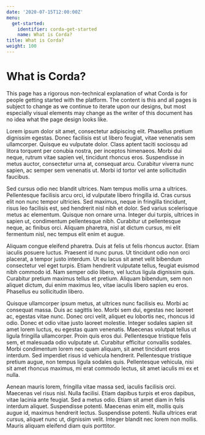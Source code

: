 ```yaml
---
date: '2020-07-15T12:00:00Z'
menu:
  get-started:
    identifier: corda-get-started
    name: What is Corda?
title: What is Corda?
weight: 100
---
```


# What is Corda?

This page has a rigorous non-technical explanation of what Corda is for people getting started with the platform. The content is this and all pages is subject to change as we continue to iterate upon our designs, but most especially visual elements may change as the writer of this document has no idea what the page design looks like.

Lorem ipsum dolor sit amet, consectetur adipiscing elit. Phasellus pretium dignissim egestas. Donec facilisis est ut libero feugiat, vitae venenatis sem ullamcorper. Quisque eu vulputate dolor. Class aptent taciti sociosqu ad litora torquent per conubia nostra, per inceptos himenaeos. Morbi dui neque, rutrum vitae sapien vel, tincidunt rhoncus eros. Suspendisse in metus auctor, consectetur urna at, consequat arcu. Curabitur viverra nunc sapien, ac semper sem venenatis ut. Morbi id tortor vel ante sollicitudin faucibus.

Sed cursus odio nec blandit ultrices. Nam tempus mollis urna a ultrices. Pellentesque facilisis arcu orci, id vulputate libero fringilla id. Cras cursus elit non nunc tempor ultricies. Sed maximus, neque in fringilla tincidunt, risus leo facilisis est, sed hendrerit nisl nibh et dolor. Sed varius scelerisque metus ac elementum. Quisque non ornare urna. Integer dui turpis, ultrices in sapien ut, condimentum pellentesque nibh. Curabitur ut pellentesque neque, ac finibus orci. Aliquam pharetra, nisl at dictum cursus, mi elit fermentum nisl, nec tempus elit enim et augue.

Aliquam congue eleifend pharetra. Duis at felis ut felis rhoncus auctor. Etiam iaculis posuere luctus. Praesent id nunc purus. Ut tincidunt odio non orci placerat, a tempor justo interdum. Ut eu lacus sit amet velit bibendum consectetur vel eget turpis. Etiam hendrerit vulputate tellus, feugiat euismod nibh commodo id. Nam semper odio libero, vel luctus ligula dignissim quis. Curabitur pretium maximus tellus et pretium. Aliquam bibendum, sem non aliquet dictum, dui enim maximus leo, vitae iaculis libero sapien eu eros. Phasellus eu sollicitudin libero.

Quisque ullamcorper ipsum metus, at ultrices nunc facilisis eu. Morbi ac consequat massa. Duis ac sagittis leo. Morbi sem dui, egestas nec laoreet ac, egestas vitae nunc. Donec orci velit, aliquet eu lobortis nec, rhoncus id odio. Donec et odio vitae justo laoreet molestie. Integer sodales sapien sit amet lorem luctus, eu egestas quam venenatis. Maecenas volutpat tellus ut ligula fringilla ullamcorper. Proin quis eros dui. Pellentesque tristique felis sem, et malesuada odio vulputate ut. Curabitur efficitur convallis sodales. Morbi condimentum lorem nec quam aliquam, sit amet tincidunt eros interdum. Sed imperdiet risus id vehicula hendrerit. Pellentesque tristique pretium augue, non tempus ligula sodales quis. Pellentesque vehicula, nisi sit amet rhoncus maximus, mi erat commodo lectus, sit amet iaculis mi ex et nulla.

Aenean mauris lorem, fringilla vitae massa sed, iaculis facilisis orci. Maecenas vel risus nisl. Nulla facilisi. Etiam dapibus turpis et eros dapibus, vitae lacinia ante feugiat. Sed a metus odio. Etiam sit amet diam in felis interdum aliquet. Suspendisse potenti. Maecenas enim elit, mollis quis augue id, maximus hendrerit lectus. Suspendisse potenti. Nulla ultrices erat cursus, aliquet nunc ut, dignissim velit. Integer blandit nec lorem non mollis. Mauris aliquam eleifend diam quis porttitor.
